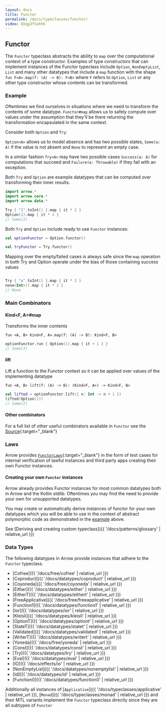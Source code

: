 ```yaml
---
layout: docs
title: Functor
permalink: /docs/typeclasses/functor/
video: EUqg3fSahhk
---
```


## Functor

The `Functor` typeclass abstracts the ability to `map` over the computational context of a type constructor.
Examples of type constructors that can implement instances of the Functor typeclass include `Option`, `NonEmptyList`,
`List` and many other datatypes that include a `map` function with the shape `fun F<A>.map(f: (A) -> B): F<B>` where `F`
refers to `Option`, `List` or any other type constructor whose contents can be transformed.

### Example

Oftentimes we find ourselves in situations where we need to transform the contents of some datatype. `Functor#map` allows
us to safely compute over values under the assumption that they'll be there returning the transformation encapsulated in the same context.

Consider both `Option` and `Try`:

`Option<A>` allows us to model absence and has two possible states, `Some(a: A)` if the value is not absent and `None` to represent an empty case.

In a similar fashion `Try<A>` may have two possible cases `Success(a: A)` for computations that succeed and `Failure(e: Throwable)` if they fail with an exception.

Both `Try` and `Option` are example datatypes that can be computed over transforming their inner results.

```kotlin
import arrow.*
import arrow.core.*
import arrow.data.*

Try { "1".toInt() }.map { it * 2 }
Option(1).map { it * 2 }
// Some(2)
```

Both `Try` and `Option` include ready to use `Functor` instances:

```kotlin
val optionFunctor = Option.functor()
```

```kotlin
val tryFunctor = Try.functor()
```

Mapping over the empty/failed cases is always safe since the `map` operation in both Try and Option operate under the bias of those containing success values

```kotlin

Try { "x".toInt() }.map { it * 2 }
none<Int>().map { it * 2 }
// None
```

### Main Combinators

#### Kind<F, A>#map

Transforms the inner contents

`fun <A, B> Kind<F, A>.map(f: (A) -> B): Kind<F, B>`

```kotlin
optionFunctor.run { Option(1).map { it + 1 } }
// Some(2)
```

#### lift

Lift a function to the Functor context so it can be applied over values of the implementing datatype

`fun <A, B> lift(f: (A) -> B): (Kind<F, A>) -> Kind<F, B>`

```kotlin
val lifted = optionFunctor.lift({ n: Int -> n + 1 })
lifted(Option(1))
// Some(2)
```

#### Other combinators

For a full list of other useful combinators available in `Functor` see the [Source][functor_source]{:target="_blank"}

### Laws

Arrow provides [`FunctorLaws`][functor_laws_source]{:target="_blank"} in the form of test cases for internal verification of lawful instances and third party apps creating their own Functor instances.

#### Creating your own `Functor` instances

Arrow already provides Functor instances for most common datatypes both in Arrow and the Kotlin stdlib.
Oftentimes you may find the need to provide your own for unsupported datatypes.

You may create or automatically derive instances of functor for your own datatypes which you will be able to use in the context of abstract polymorphic code
as demonstrated in the [example](#example) above.

See [Deriving and creating custom typeclass]({{ '/docs/patterns/glossary' | relative_url }})

### Data Types

The following datatypes in Arrow provide instances that adhere to the `Functor` typeclass.

- [Cofree]({{ '/docs/free/cofree' | relative_url }})
- [Coproduct]({{ '/docs/datatypes/coproduct' | relative_url }})  
- [Coyoneda]({{ '/docs/free/coyoneda' | relative_url }})
- [Either]({{ '/docs/datatypes/either' | relative_url }})
- [EitherT]({{ '/docs/datatypes/eithert' | relative_url }})
- [FreeApplicative]({{ '/docs/free/freeapplicative' | relative_url }})
- [Function1]({{ '/docs/datatypes/function1' | relative_url }})
- [Ior]({{ '/docs/datatypes/ior' | relative_url }})
- [Kleisli]({{ '/docs/datatypes/kleisli' | relative_url }})
- [OptionT]({{ '/docs/datatypes/optiont' | relative_url }})
- [StateT]({{ '/docs/datatypes/statet' | relative_url }})
- [Validated]({{ '/docs/datatypes/validated' | relative_url }})
- [WriterT]({{ '/docs/datatypes/writert' | relative_url }})
- [Yoneda]({{ '/docs/free/yoneda' | relative_url }})
- [Const]({{ '/docs/datatypes/const' | relative_url }})
- [Try]({{ '/docs/datatypes/try' | relative_url }})
- [Eval]({{ '/docs/datatypes/eval' | relative_url }})
- [IO]({{ '/docs/effects/io' | relative_url }})
- [NonEmptyList]({{ '/docs/datatypes/nonemptylist' | relative_url }})
- [Id]({{ '/docs/datatypes/id' | relative_url }})
- [Function0]({{ '/docs/datatypes/function0' | relative_url }})

Additionally all instances of [`Applicative`]({{ '/docs/typeclasses/applicative' | relative_url }}), [`Monad`]({{ '/docs/typeclasses/monad' | relative_url }}) and their MTL variants implement the `Functor` typeclass directly
since they are all subtypes of `Functor`

[functor_source]: https://github.com/arrow-kt/arrow/blob/master/modules/core/arrow-typeclasses/src/main/kotlin/arrow/typeclasses/Functor.kt
[functor_laws_source]: https://github.com/arrow-kt/arrow/blob/master/modules/core/arrow-test/src/main/kotlin/arrow/test/laws/FunctorLaws.kt

